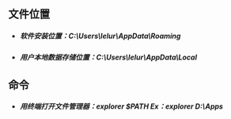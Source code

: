 ## 文件位置

- ##### 软件安装位置：C:\Users\lelur\AppData\Roaming
- ##### 用户本地数据存储位置：C:\Users\lelur\AppData\Local
## 命令

- ##### 用终端打开文件管理器：explorer $PATH  Ex：explorer D:\Apps
